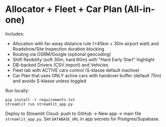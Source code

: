 
# Allocator + Fleet + Car Plan (All-in-one)

Includes:
- Allocation with far-away distance rule (>45km + 30m airport wait) and Roadshow/Site Inspection duration blocking
- Routing via OSRM/Google (optional geocoding)
- Shift flexibility (soft 30m, hard 60m) with "Hard Early Start" highlight
- DB-backed Drivers (CSV import) and Vehicles
- Fleet tab with ACTIVE cars control (S-klasse default inactive)
- Car Plan that uses ONLY active cars with handover buffer (default 75m) and avoids S-klasse unless toggled

Run locally:
```
pip install -r requirements.txt
streamlit run streamlit_app.py
```

Deploy to Streamlit Cloud: push to GitHub → New app → main file `streamlit_app.py`.
Set `DATABASE_URL` in app secrets for Postgres/Supabase.
